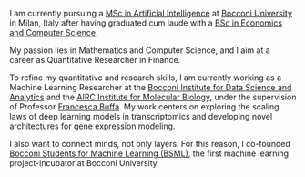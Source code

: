 
I am currently pursuing a [MSc in Artificial Intelligence](https://www.unibocconi.it/en/programs/master-science/artificial-intelligence) at [Bocconi University](https://www.unibocconi.it/en) in Milan, Italy after having graduated cum laude with a [BSc in Economics and Computer Science](https://www.unibocconi.it/en/programs/bachelor-science/economics-management-and-computer-science).

My passion lies in Mathematics and Computer Science, and I aim at a career as Quantitative Researcher in Finance.

To refine my quantitative and research skills, I am currently working as a Machine Learning Researcher at the [Bocconi Institute for Data Science and Analytics](https://bidsa.unibocconi.eu/?_gl=1*vwq429*_up*MQ..*_ga*NTg0NTkzNzg4LjE3MzI0ODA4MDc.*_ga_FMVFTTB8Q4*MTczMjQ4MDgwNS4xLjEuMTczMjQ4MDg3MS4wLjAuMA..) and the [AIRC Institute for Molecular Biology](https://www.ifom.eu/it/), under the supervision of Professor [Francesca Buffa](https://cs.unibocconi.eu/people/francesca-buffa). My work centers on exploring the scaling laws of deep learning models in transcriptomics and developing novel architectures for gene expression modeling.

I also want to connect minds, not only layers. For this reason, I co-founded [Bocconi Students for Machine Learning (BSML)](https://www.bsmachinelearning.com/), the first machine learning project-incubator at Bocconi University.